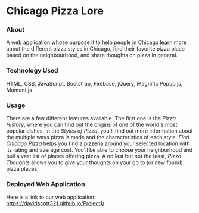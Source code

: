 # Chicago Pizza Lore

### About
A web application whose purpose it to help people in Chicago learn more about the different pizza styles in Chicago, find their favorite pizza place based on the neighbourhood, and share thoughts on pizza in general.


### Technology Used
HTML, CSS, JavaScript, Bootstrap, Firebase, jQuery, Magnific Popup js, Moment js


### Usage
There are a few different features available.
The first one is the *Pizza History*, where you can find out the origins of one of the world's most popular dishes.
In the *Styles of Pizza*, you'll find out more information about the multiple ways pizza is made and the characteristics of each style.
*Find Chicago Pizza* helps you find a pizzeria around your selected location with its rating and average cost. You'll be able to choose your neighborhood and pull a vast list of places offering pizza. A
nd last but not the least, *Pizza Thoughts* allows you to give your thoughts on your go to (or new found) pizza places.

### Deployed Web Application
Here is a link to our web application: https://davidscott321.github.io/Project1/
